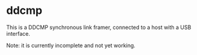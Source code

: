# ddcmp

This is a DDCMP synchronous link framer, connected to a host with a USB interface.

Note: it is currently incomplete and not yet working.
